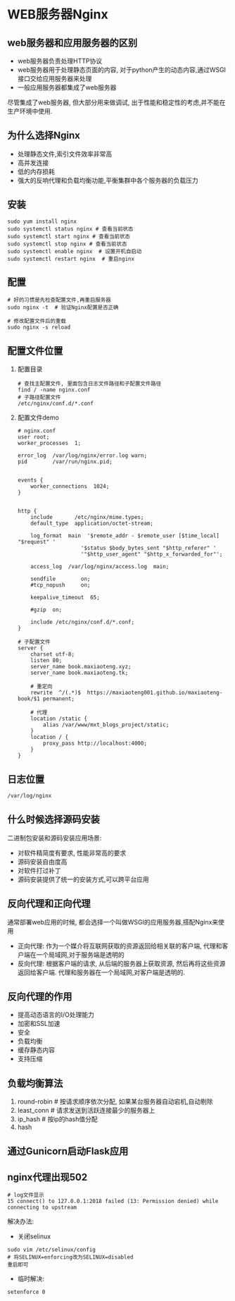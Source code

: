 # WEB服务器Nginx

## web服务器和应用服务器的区别
- web服务器负责处理HTTP协议
- web服务器用于处理静态页面的内容, 对于python产生的动态内容,通过WSGI接口交给应用服务器来处理
- 一般应用服务器都集成了web服务器

尽管集成了web服务器, 但大部分用来做调试, 出于性能和稳定性的考虑,并不能在生产环境中使用.

## 为什么选择Nginx
- 处理静态文件,索引文件效率非常高
- 高并发连接
- 低的内存损耗
- 强大的反响代理和负载均衡功能,平衡集群中各个服务器的负载压力


## 安装
```
sudo yum install nginx
sudo systemctl status nginx # 查看当前状态
sudo systemctl start nginx # 查看当前状态
sudo systemctl stop nginx # 查看当前状态
sudo systemctl enable nginx  # 设置开机自启动
sudo systemctl restart nginx  # 重启nginx
```

## 配置
```
# 好的习惯是先检查配置文件,再重启服务器
sudo nginx -t  # 验证Nginx配置是否正确

# 修改配置文件后的重载
sudo nginx -s reload
```

## 配置文件位置
1. 配置目录
    ```
    # 查找主配置文件, 里面包含日志文件路径和子配置文件路径
    find / -name nginx.conf
    # 子路径配置文件
    /etc/nginx/conf.d/*.conf
    ```
2. 配置文件demo
    ```
    # nginx.conf
    user root;
    worker_processes  1;

    error_log  /var/log/nginx/error.log warn;
    pid        /var/run/nginx.pid;


    events {
        worker_connections  1024;
    }


    http {
        include       /etc/nginx/mime.types;
        default_type  application/octet-stream;

        log_format  main  '$remote_addr - $remote_user [$time_local] "$request" '
                        '$status $body_bytes_sent "$http_referer" '
                        '"$http_user_agent" "$http_x_forwarded_for"';

        access_log  /var/log/nginx/access.log  main;

        sendfile        on;
        #tcp_nopush     on;

        keepalive_timeout  65;

        #gzip  on;

        include /etc/nginx/conf.d/*.conf;
    }

    # 子配置文件
    server {
        charset utf-8;
        listen 80;
        server_name book.maxiaoteng.xyz;
        server_name book.maxiaoteng.tk;

        # 重定向
        rewrite  ^/(.*)$  https://maxiaoteng001.github.io/maxiaoteng-book/$1 permanent;

        # 代理
        location /static {
            alias /var/www/mxt_blogs_project/static; 
        }
        location / {
            proxy_pass http://localhost:4000;
        }
    }
    ```

## 日志位置
```bash
/var/log/nginx
```

## 什么时候选择源码安装
二进制包安装和源码安装应用场景: 
- 对软件精简度有要求, 性能非常高的要求
- 源码安装自由度高
- 对软件打过补丁
- 源码安装提供了统一的安装方式,可以跨平台应用


## 反向代理和正向代理
通常部署web应用的时候, 都会选择一个叫做WSGI的应用服务器,搭配Nginx来使用
- 正向代理: 作为一个媒介将互联网获取的资源返回给相关联的客户端, 代理和客户端在一个局域网,对于服务端是透明的
- 反向代理: 根据客户端的请求, 从后端的服务器上获取资源, 然后再将这些资源返回给客户端. 代理和服务器在一个局域网,对客户端是透明的.

## 反向代理的作用
- 提高动态语言的I/O处理能力
- 加密和SSL加速
- 安全
- 负载均衡
- 缓存静态内容
- 支持压缩

## 负载均衡算法
1. round-robin  # 按请求顺序依次分配, 如果某台服务器自动宕机,自动剔除
2. least_conn  # 请求发送到活跃连接最少的服务器上
3. ip_hash  # 按ip的hash值分配
4. hash


## 通过Gunicorn启动Flask应用

## nginx代理出现502 
```
# log文件显示
15 connect() to 127.0.0.1:2018 failed (13: Permission denied) while connecting to upstream
```
解决办法: 
- 关闭selinux
```
sudo vim /etc/selinux/config
# 将SELINUX=enforcing改为SELINUX=disabled
重启即可
```
- 临时解决: 
```
setenforce 0
```